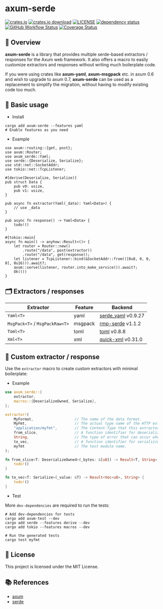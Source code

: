 # axum-serde

[![crates.io](https://img.shields.io/crates/v/axum-serde)](https://crates.io/crates/axum-serde)
[![crates.io download](https://img.shields.io/crates/d/axum-serde)](https://crates.io/crates/axum-serde)
[![LICENSE](https://img.shields.io/badge/license-MIT-blue)](https://github.com/gengteng/axum-serde/blob/main/LICENSE)
[![dependency status](https://deps.rs/repo/github/gengteng/axum-serde/status.svg)](https://deps.rs/repo/github/gengteng/axum-serde)
[![GitHub Workflow Status](https://img.shields.io/github/actions/workflow/status/gengteng/axum-serde/.github/workflows/main.yml?branch=main)](https://github.com/gengteng/axum-serde/actions/workflows/ci.yml)
[![Coverage Status](https://coveralls.io/repos/github/gengteng/axum-serde/badge.svg?branch=main)](https://coveralls.io/github/gengteng/axum-serde?branch=main)

## 📑 Overview

**axum-serde** is a library that provides multiple serde-based extractors / responses for the Axum web framework. It also offers a macro to easily customize extractors and responses without writing much boilerplate code.

If you were using crates like **axum-yaml**, **axum-msgpack** etc. in axum 0.6 and wish to upgrade to axum 0.7, **axum-serde** can be used as a replacement to simplify the migration, without having to modify existing code too much.

## 🚀 Basic usage

* Install

```shell
cargo add axum-serde --features yaml
# Enable features as you need
```

* Example

```rust,ignore
use axum::routing::{get, post};
use axum::Router;
use axum_serde::Yaml;
use serde::{Deserialize, Serialize};
use std::net::SocketAddr;
use tokio::net::TcpListener;

#[derive(Deserialize, Serialize)]
pub struct Data {
    pub v0: usize,
    pub v1: usize,
}

pub async fn extractor(Yaml(_data): Yaml<Data>) {
    // use _data
}

pub async fn response() -> Yaml<Data> {
    todo!()
}

#[tokio::main]
async fn main() -> anyhow::Result<()> {
    let router = Router::new()
        .route("/data", post(extractor))
        .route("/data", get(response));
    let listener = TcpListener::bind(&SocketAddr::from(([0u8, 0, 0, 0], 0u16))).await?;
    axum::serve(listener, router.into_make_service()).await?;
    Ok(())
}
```

## 🗂️ Extractors / responses

| Extractor                      | Feature | Backend                                                   |
|--------------------------------|---------|-----------------------------------------------------------|
| `Yaml<T>`                      | yaml    | [serde_yaml](https://crates.io/crates/serde_yaml) v0.9.27 |
| `MsgPack<T>` / `MsgPackRaw<T>` | msgpack | [rmp-serde](https://crates.io/crates/rmp-serde) v1.1.2    |
| `Toml<T>`                      | toml    | [toml](https://crates.io/crates/toml) v0.8.8              |
| `Xml<T>`                       | xml     | [quick-xml](https://crates.io/crates/quick-xml) v0.31.0   |

## 🎁 Custom extractor / response

Use the `extractor` macro to create custom extractors with minimal boilerplate:

* Example

```rust
use axum_serde::{
    extractor,
    macros::{DeserializeOwned, Serialize},
};

extractor!(
    MyFormat,                   // The name of the data format.
    MyFmt,                      // The actual type name of the HTTP extractor/response.
    "application/myfmt",        // The Content-Type that this extractor supports.
    from_slice,                 // A function identifier for deserializing data from the HTTP request body.
    String,                     // The type of error that can occur when deserializing from the request body.
    to_vec,                     // A function identifier for serializing the HTTP response body to bytes.
    myfmt                       // The test module name.
);

fn from_slice<T: DeserializeOwned>(_bytes: &[u8]) -> Result<T, String> {
    todo!()
}

fn to_vec<T: Serialize>(_value: &T) -> Result<Vec<u8>, String> {
    todo!()
}
```

* Test

More `dev-dependencies` are required to run the tests:

```shell
# Add dev-dependencies for tests
cargo add axum-test --dev
cargo add serde --features derive --dev
cargo add tokio --features macros --dev

# Run the generated tests
cargo test myfmt
```

## 📜 License

This project is licensed under the MIT License.

## 📚 References

* [axum](https://crates.io/crates/axum)
* [serde](https://crates.io/crates/serde)